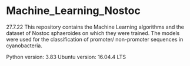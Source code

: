 # Machine_Learning_Nostoc
27.7.22
This repository contains the Machine Learning algorithms and the dataset of Nostoc sphaeroides on which they were trained. The models were used for the classification of promoter/ non-promoter sequences in cyanobacteria.

Python version: 3.83 Ubuntu version: 16.04.4 LTS
